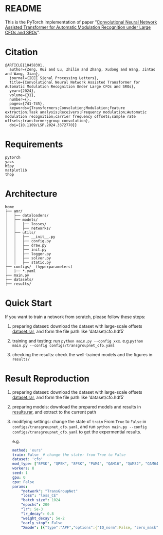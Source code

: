 # README
This is the PyTorch implementation of paper “[Convolutional Neural Network Assisted Transformer for Automatic Modulation Recognition under Large CFOs and SROs](https://ieeexplore.ieee.org/document/10458301)”.

# Citation
```
@ARTICLE{10458301,
  author={Zeng, Rui and Lu, Zhilin and Zhang, Xudong and Wang, Jintao and Wang, Jian},
  journal={IEEE Signal Processing Letters}, 
  title={Convolutional Neural Network Assisted Transformer for Automatic Modulation Recognition Under Large CFOs and SROs}, 
  year={2024},
  volume={31},
  number={},
  pages={741-745},
  keywords={Transformers;Convolution;Modulation;Feature extraction;Task analysis;Receivers;Frequency modulation;Automatic modulation recognition;carrier frequency offsets;sample rate offsets;transformer;group convolution},
  doi={10.1109/LSP.2024.3372770}}

```


# Requirements
```
pytorch
yacs
h5py
matplotlib
thop  
```

# Architecture
``` 
home
├── amr/
│   ├── dataloaders/
│   ├── models/
│   │   ├── losses/
│   │   ├── networks/
│   ├── utils/
│   │   ├── __init__.py
│   │   ├── config.py
│   │   ├── draw.py
│   │   ├── init.py
│   │   ├── logger.py
│   │   ├── solver.py
│   │   ├── static.py
├── configs/  (hyperparameters)
│   ├── *.yaml
├── main.py
├── datasets/
├── results/
```

# Quick Start
If you want to train a network from scratch, please follow these steps:
1. preparing dataset: download the dataset with large-scale offsets [dataset.rar](https://drive.google.com/file/d/1xZa9GcZoIZXstkwNd4E68Wbq7DdFN-a5/view?usp=sharing), and form the file path like 'dataset/cfo.hdf5'

2. training and testing: run `python main.py --config xxx`. e.g.`python main.py --config configs/transgroupnet_cfo.yaml`

3. checking the results: check the well-trained models and the figures in `results/`

# Result Reproduction
1. preparing dataset: download the dataset with large-scale offsets [dataset.rar](https://drive.google.com/file/d/1xZa9GcZoIZXstkwNd4E68Wbq7DdFN-a5/view?usp=sharing), and form the file path like 'dataset/cfo.hdf5'

2. preparing models: download the prepared models and results in [results.rar](https://drive.google.com/file/d/1MiHnfB_F25c0yTIHt52JuXWQ27r4sFYH/view?usp=sharing), and extract to the current path

3. modifying settings: change the state of `train` From `True` to `False` in `configs/transgroupnet_cfo.yaml`, and run `python main.py --config configs/transgroupnet_cfo.yaml` to get the expermential results.

    e.g.
    ```yaml
    method: 'ours'
    train: False  # change the state: from True to False
    dataset: 'cfo'
    mod_type: ["BPSK", "QPSK", "8PSK", "PAM4", "QAM16", "QAM32", "QAM64", "QAM128", "QAM256", "GFSK", "WBFM", "AM-DSB", "AM-SSB", "OOK", "4ASK", "8ASK", "16PSK", "32PSK","8APSK","GMSK", "DQPSK","16APSK","32APSK","64APSK","128APSK"]
    workers: 8
    seed: 1
    gpu: 0
    cpu: False
    params:
        "network": "TransGroupNet"
        "loss": "loss_CE"
        "batch_size": 1024
        "epochs": 200
        "lr": 5e-3
        "lr_decay": 0.8
        "weight_decay": 5e-2
        "early_stop": False
        "Xmode": [{"type":"APF","options":{"IQ_norm":False, "zero_mask":False}}]
    ```





